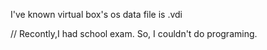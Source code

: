 I've known virtual box's os data file is .vdi

// Recontly,I had school exam. So, I couldn't do programing. 
